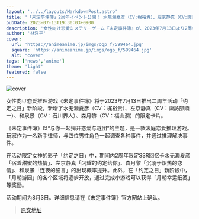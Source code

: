 ```yaml
---
layout: '../../layouts/MarkdownPost.astro'
title: '「未定事件簿」2周年イベント公開！ 水無瀬夏彦（CV:梶裕貴）、左京静真（CV:諏訪部順一）、和泉景（CV:石川界人）、森月黎（CV:福山潤）の新カード登場♪'
pubDate: 2023-07-13T19:30:03+0900
description: '女性向け恋愛ミステリーゲーム『未定事件簿』が、2023年7月13日より2周年イベント「約束の日」新ステージを公開。水無瀬夏彦（CV:梶裕貴）、左京静真（CV:諏訪部順一）、和泉景（CV:石川界人）、森月黎（CV:福山潤）の新限定カードが登場した。'
author: '林洋平'
cover:
  url: 'https://animeanime.jp/imgs/ogp_f/599464.jpg'
  square: 'https://animeanime.jp/imgs/ogp_f/599464.jpg'
  alt: "cover"
tags: ['news','anime']
theme: 'light'
featured: false
---
```


![cover](https://animeanime.jp/imgs/ogp_f/599464.jpg)

女性向け恋爱推理游戏《未定事件簿》将于2023年7月13日推出二周年活动「约定之日」新阶段。新增了水无濑夏彦（CV：梶裕贵）、左京静真（CV：諏訪部順一）、和泉景（CV：石川界人）、森月黎（CV：福山潤）的限定卡片。

《未定事件簿》以“与你一起揭开恋爱与谜团”的主题，是一款法庭恋爱推理游戏。玩家作为一名新手律师，与四位男性角色一起调查各种事件，并通过推理解决事件。

在活动限定女神的影子「约定之日」中，期间内2周年限定SSR回忆卡水无濑夏彦「宿着甜蜜的热情」、左京静真「闪耀的约定给你」、森月黎「沉溺于炽热的恋情」、和泉景「连夜的誓言」的出现概率提升。此外，在「约定之日」新阶段中，「月朝游园」的各个区域将逐步开放，通过完成小游戏可以获得「月朝幸运纸笺」等奖励。

活动期间为8月3日。详细信息请在《未定事件簿》官方网站上确认。

>[原文地址](https://animeanime.jp/article/2023/07/13/78592.html)  